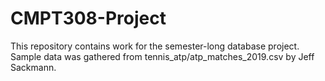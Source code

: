 # CMPT308-Project
This repository contains work for the semester-long database project. Sample data was gathered from tennis_atp/atp_matches_2019.csv by Jeff Sackmann.
